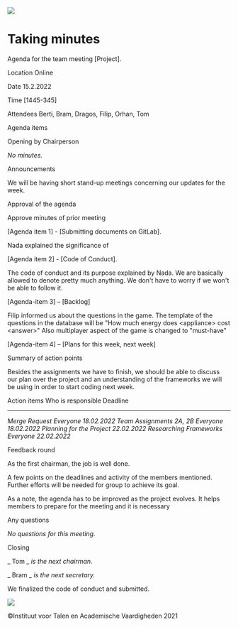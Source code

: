 ![](RackMultipart20220217-4-197bt2j_html_28f84b11abe6a776.png)

# Taking minutes

Agenda for the team meeting [Project].

Location Online

Date 15.2.2022

Time [1445-345]

Attendees Berti, Bram, Dragos, Filip, Orhan, Tom

Agenda items

Opening by Chairperson

_No minutes._

Announcements

We will be having short stand-up meetings concerning our updates for the week.

Approval of the agenda

Approve minutes of prior meeting

[Agenda item 1] - [Submitting documents on GitLab].

Nada explained the significance of

[Agenda item 2] - [Code of Conduct].

The code of conduct and its purpose explained by Nada. We are basically allowed to denote pretty much anything. We don&#39;t have to worry if we won&#39;t be able to follow it.

[Agenda-item 3] – [Backlog]

Filip informed us about the questions in the game. The template of the questions in the database will be &quot;How much energy does &lt;appliance&gt; cost  &lt;answer&gt;&quot; Also multiplayer aspect of the game is changed to &quot;must-have&quot;

[Agenda-item 4] – [Plans for this week, next week]

Summary of action points

Besides the assignments we have to finish, we should be able to discuss our plan over the project and an understanding of the frameworks we will be using in order to start coding next week.

 Action items  Who is responsible  Deadline 
 ---  ---  --- 
 _Merge Request_  _Everyone_  _18.02.2022_ 
 _Team Assignments 2A, 2B_  _Everyone_  _18.02.2022_ 
 _Planning for the Project_ 
  _22.02.2022_ 
 _Researching Frameworks_  _Everyone_  _22.02.2022_ 

Feedback round

As the first chairman, the job is well done.

A few points on the deadlines and activity of the members mentioned. Further efforts will be needed for group to achieve its goal.

As a note, the agenda has to be improved as the project evolves. It helps members to prepare for the meeting and it is necessary

Any questions

_No questions for this meeting._

Closing

_ Tom _ _is the next chairman._

_ Bram _ _is the next secretary._

We finalized the code of conduct and submitted.

![](RackMultipart20220217-4-197bt2j_html_76b453513be11404.png)

©Instituut voor Talen en Academische Vaardigheden 2021